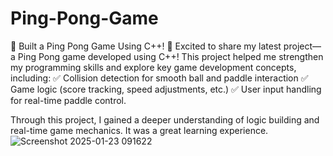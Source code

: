 # Ping-Pong-Game

🚀 Built a Ping Pong Game Using C++! 🏓
Excited to share my latest project—a Ping Pong game developed using C++! This project helped me strengthen my programming skills and explore key game development concepts, including:
✅ Collision detection for smooth ball and paddle interaction
✅ Game logic (score tracking, speed adjustments, etc.)
✅ User input handling for real-time paddle control.

Through this project, I gained a deeper understanding of logic building and real-time game mechanics. It was a great learning experience.
![Screenshot 2025-01-23 091622](https://github.com/user-attachments/assets/d51c9f83-8111-47d9-a488-5e449fbde8e5)
